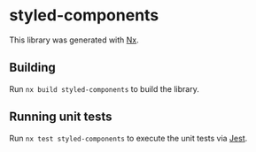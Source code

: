# styled-components

This library was generated with [Nx](https://nx.dev).

## Building

Run `nx build styled-components` to build the library.

## Running unit tests

Run `nx test styled-components` to execute the unit tests via [Jest](https://jestjs.io).

